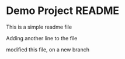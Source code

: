 # Demo Project README

This is a simple readme file

Adding another line to the file

modified this file, on a new branch